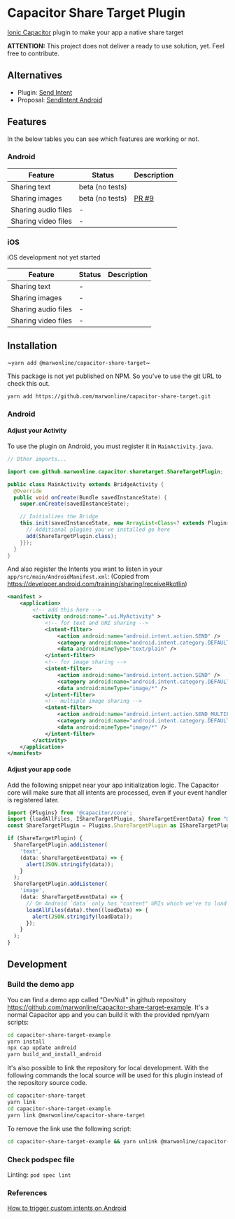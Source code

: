 # Capacitor Share Target Plugin
[Ionic Capacitor](https://capacitor.ionicframework.com/) plugin to make your app a native share target

**ATTENTION:**
This project does not deliver a ready to use solution, yet. 
Feel free to contribute.

## Alternatives

- Plugin: [Send Intent](https://github.com/tavosansal/capacitor-plugin-send-intent)
- Proposal: [SendIntent Android](https://github.com/capacitor-community/proposals/issues/46)


## Features
In the below tables you can see which features are working or not.
### Android

|Feature|Status|Description|
|---|---|---|
|Sharing text| beta (no tests) |   |
|Sharing images| beta (no tests) | [PR #9](https://github.com/marwonline/capacitor-share-target/pull/9) |
|Sharing audio files| - |   |
|Sharing video files| - |   |

### iOS
iOS development not yet started

|Feature|Status|Description|
|---|---|---|
|Sharing text| - |   |
|Sharing images| - |   |
|Sharing audio files| - |   |
|Sharing video files| -  |   |


## Installation 

~`yarn add @marwonline/capacitor-share-target`~

This package is not yet published on NPM. So you've to use the git URL to check this out. 

`yarn add https://github.com/marwonline/capacitor-share-target.git` 


### Android

#### Adjust your Activity
To use the plugin on Android, you must register it in `MainActivity.java`.
```java
// Other imports...

import com.github.marwonline.capacitor.sharetarget.ShareTargetPlugin;

public class MainActivity extends BridgeActivity {
  @Override
  public void onCreate(Bundle savedInstanceState) {
    super.onCreate(savedInstanceState);

    // Initializes the Bridge
    this.init(savedInstanceState, new ArrayList<Class<? extends Plugin>>() {{
      // Additional plugins you've installed go here
      add(ShareTargetPlugin.class);
    }});
  }
}
```

And also register the Intents you want to listen in your `app/src/main/AndroidManifest.xml`:
(Copied from https://developer.android.com/training/sharing/receive#kotlin)
```xml
<manifest >
    <application>
        <!-- add this here -->
        <activity android:name=".ui.MyActivity" >
            <!-- for text and URI sharing -->
            <intent-filter>
                <action android:name="android.intent.action.SEND" />
                <category android:name="android.intent.category.DEFAULT" />
                <data android:mimeType="text/plain" />
            </intent-filter>
            <!-- for image sharing -->
            <intent-filter>
                <action android:name="android.intent.action.SEND" />
                <category android:name="android.intent.category.DEFAULT" />
                <data android:mimeType="image/*" />
            </intent-filter>
            <!-- multiple image sharing -->
            <intent-filter>
                <action android:name="android.intent.action.SEND_MULTIPLE" />
                <category android:name="android.intent.category.DEFAULT" />
                <data android:mimeType="image/*" />
            </intent-filter>
        </activity>
    </application>
</manifest>
```

#### Adjust your app code

Add the following snippet near your app initialization logic. The Capacitor core will make sure that 
all intents are processed, even if your event handler is registered later.

```typescript
import {Plugins} from '@capacitor/core';
import {loadAllFiles, IShareTargetPlugin, ShareTargetEventData} from "@marwonline/capacitor-share-target";
const ShareTargetPlugin = Plugins.ShareTargetPlugin as IShareTargetPlugin;

if (ShareTargetPlugin) {
  ShareTargetPlugin.addListener(
    'text',
    (data: ShareTargetEventData) => {
      alert(JSON.stringify(data));
    }
  );
  ShareTargetPlugin.addListener(
    'image',
    (data: ShareTargetEventData) => {
      // On Android `data` only has "content" URIs which we've to load now.
      loadAllFiles(data).then((loadData) => {
        alert(JSON.stringify(loadData));
      });
    }
  );
}
```

## Development

### Build the demo app

You can find a demo app called "DevNull" in github repository https://github.com/marwonline/capacitor-share-target-example. 
It's a normal Capacitor app and you can build it with the provided npm/yarn scripts:

```bash
cd capacitor-share-target-example
yarn install
npx cap update android
yarn build_and_install_android
```

It's also possible to link the repository for local development. With the following
commands the local source will be used for this plugin instead of the repository source code.

```bash
cd capacitor-share-target
yarn link
cd capacitor-share-target-example
yarn link @marwonline/capacitor-share-target
``` 

To remove the link use the following script:
```bash
cd capacitor-share-target-example && yarn unlink @marwonline/capacitor-share-target && yarn install --force
```

### Check podspec file

Linting: `pod spec lint`

### References

[How to trigger custom intents on Android](https://developer.android.com/guide/components/intents-common#AdbIntents)
